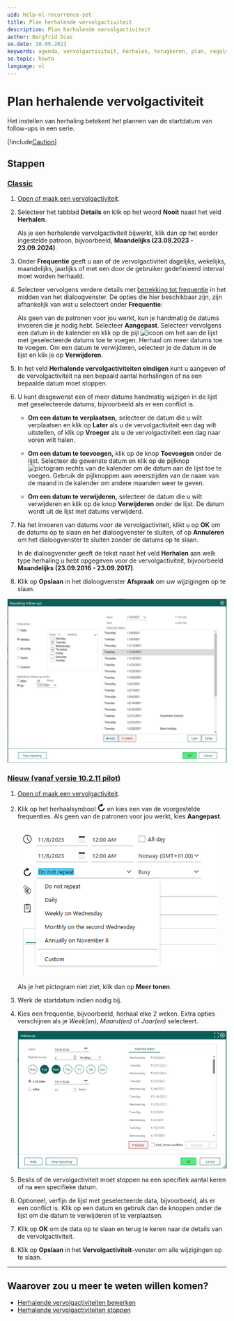 ```yaml
---
uid: help-nl-recurrence-set
title: Plan herhalende vervolgactiviteit
description: Plan herhalende vervolgactiviteit
author: Bergfrid Dias
so.date: 10.09.2023
keywords: agenda, vervolgactiviteit, herhalen, terugkeren, plan, regelmatig, frequentie
so.topic: howto
language: nl
---
```


# Plan herhalende vervolgactiviteit

Het instellen van herhaling betekent het plannen van de startdatum van follow-ups in een serie.

[!include[Caution](../includes/caution-do-not-change-recurring-date.md)]

## Stappen

<!-- markdownlint-disable MD051 -->
### [Classic](#tab/fields-old)

1. [Open of maak een vervolgactiviteit][2].

2. Selecteer het tabblad **Details** en klik op het woord **Nooit** naast het veld **Herhalen**.

    Als je een herhalende vervolgactiviteit bijwerkt, klik dan op het eerder ingestelde patroon, bijvoorbeeld, **Maandelijks (23.09.2023 - 23.09.2024)**.

3. Onder **Frequentie** geeft u aan of de vervolgactiviteit dagelijks, wekelijks, maandelijks, jaarlijks of met een door de gebruiker gedefinieerd interval moet worden herhaald.

4. Selecteer vervolgens verdere details met [betrekking tot frequentie][4] in het midden van het dialoogvenster. De opties die hier beschikbaar zijn, zijn afhankelijk van wat u selecteert onder **Frequentie**:

    Als geen van de patronen voor jou werkt, kun je handmatig de datums invoeren die je nodig hebt.
    Selecteer **Aangepast**. Selecteer vervolgens een datum in de kalender en klik op de pijl ![icoon][img2] om het aan de lijst met geselecteerde datums toe te voegen. Herhaal om meer datums toe te voegen. Om een datum te verwijderen, selecteer je de datum in de lijst en klik je op **Verwijderen**.

5. In het veld **Herhalende vervolgactiviteiten eindigen** kunt u aangeven of de vervolgactiviteit na een bepaald aantal herhalingen of na een bepaalde datum moet stoppen.

6. U kunt desgewenst een of meer datums handmatig wijzigen in de lijst met geselecteerde datums, bijvoorbeeld als er een conflict is.

    * **Om een datum te verplaatsen,** selecteer de datum die u wilt verplaatsen en klik op **Later** als u de vervolgactiviteit een dag wilt uitstellen, of klik op **Vroeger** als u de vervolgactiviteit een dag naar voren wilt halen.

    * **Om een datum te toevoegen,** klik op de knop **Toevoegen** onder de lijst. Selecteer de gewenste datum en klik op de pijlknop ![pictogram][img2] rechts van de kalender om de datum aan de lijst toe te voegen. Gebruik de pijlknoppen aan weerszijden van de naam van de maand in de kalender om andere maanden weer te geven.

    * **Om een datum te verwijderen,** selecteer de datum die u wilt verwijderen en klik op de knop **Verwijderen** onder de lijst. De datum wordt uit de lijst met datums verwijderd.

7. Na het invoeren van datums voor de vervolgactiviteit, klikt u op **OK** om de datums op te slaan en het dialoogvenster te sluiten, of op **Annuleren** om het dialoogvenster te sluiten zonder de datums op te slaan.

    In de dialoogvenster geeft de tekst naast het veld **Herhalen** aan welk type herhaling u hebt opgegeven voor de vervolgactiviteit, bijvoorbeeld **Maandelijks (23.09.2016 - 23.09.2017)**.

8. Klik op **Opslaan** in het dialoogvenster **Afspraak** om uw wijzigingen op te slaan.

![Screenshot van het dialoogvenster Herhalende vervolgactiviteiten -screenshot][img6]

### [Nieuw (vanaf versie 10.2.11 pilot)](#tab/fields-new)

1. [Open of maak een vervolgactiviteit][2].

1. Klik op het herhaalsymbool ![symbool][img1] en kies een van de voorgestelde frequenties. Als geen van de patronen voor jou werkt, kies **Aangepast**.

    ![Vervolgactiviteitendialoog, voorgestelde herhaling - screenshot][img8]

    Als je het pictogram niet ziet, klik dan op **Meer tonen**.

1. Werk de startdatum indien nodig bij.

1. Kies een frequentie, bijvoorbeeld, herhaal elke 2 weken. Extra opties verschijnen als je *Week(en)*, *Maand(en)* of *Jaar(en)* selecteert.

    ![Vervolgactiviteitendialoog, herhaling - screenshot][img7]

1. Beslis of de vervolgactiviteit moet stoppen na een specifiek aantal keren of na een specifieke datum.

1. Optioneel, verfijn de lijst met geselecteerde data, bijvoorbeeld, als er een conflict is. Klik op een datum en gebruik dan de knoppen onder de lijst om die datum te verwijderen of te verplaatsen.

1. Klik op **OK** om de data op te slaan en terug te keren naar de details van de vervolgactiviteit.

1. Klik op **Opslaan** in het **Vervolgactiviteit**-venster om alle wijzigingen op te slaan.

***
<!-- markdownlint-restore -->

## Waarover zou u meer te weten willen komen?

* [Herhalende vervolgactiviteiten bewerken][1]
* [Herhalende vervolgactiviteiten stoppen][3]

<!-- Referenced links -->
[1]: ../edit-follow-up.md#repeat
[2]: ../create-follow-up.md
[3]: stop.md
[4]: index.md#frequency

<!-- Referenced images -->
[img1]: ../../../../../common/icons/refresh-icon.png
[img2]: ../../../../media/icons/arrow-right.png
[img6]: ../../../../media/loc/en/diary/recurrence-dialog.png
[img7]: ../../../../media/loc/en/diary/recurrence-selected-dates.png
[img8]: ../../../../media/loc/en/diary/suggested-pattern.png
